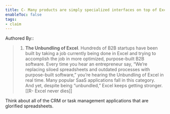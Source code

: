 ```yaml
---
title: C- Many products are simply specialized interfaces on top of Excel
enableToc: false
tags:
- claim
---
```


Authored By:: 
> 1.  **The Unbundling of Excel**. Hundreds of B2B startups have been built by taking a job currently being done in Excel and trying to accomplish the job in more optimized, purpose-built B2B software. Every time you hear an entrepreneur say, “We’re replacing siloed spreadsheets and outdated processes with purpose-built software,” you’re hearing the Unbundling of Excel in real time. Many popular SaaS applications fall in this category. And yet, despite being “unbundled,” Excel keeps getting stronger. [[R- Excel never dies]]

Think about all of the CRM or task management applications that are glorified spreadsheets.